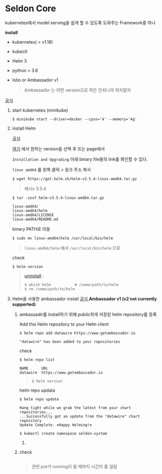 # Seldon Core

kubernetes에서 model serving을 쉽게 할 수 있도록 도와주는 Framework중 하나



**install** 

- kubernetes( < v1.18)

- kubectl

- Helm 3

- python > 3.6

- Istio or Ambassador v1

  > Ambassador 는 어떤 version으로 하든 안되니까 하지말자

[공식](https://docs.seldon.io/projects/seldon-core/en/latest/workflow/install.html)



1. start kubernetes (minikube)

   ```
   $ minikube start --driver=docker --cpus='4' --memory='4g'
   ```

2. install Helm

   [공식](https://helm.sh/docs/intro/install/)

   [여기](https://github.com/helm/helm/tags) 에서 원하는 version을 선택 후 뜨는 page에서

   `Installation and Upgrading` 아래 binary file들의 link를 확인할 수 있다.

   `linux amd64` 를 왼쪽 클릭 > 링크 주소 복사 

   ```
   $ wget https://get.helm.sh/helm-v3.5.4-linux-amd64.tar.gz
   ```

   > 예시v 3.5.4

   ```
   $ tar -zxvf helm-v3.5.4-linux-amd64.tar.gz
   ```

   ```
   linux-amd64/
   linux-amd64/helm
   linux-amd64/LICENSE
   linux-amd64/README.md
   ```

   binary PATH로 이동

   ```
   $ sudo mv linux-amd64/helm /usr/local/bin/helm
   ```

   > `linux-amd64/helm` 에서 `/usr/local/bin/helm` 으로

   check

   ```
   $ helm version
   ```

   > [uninstall](https://helm.sh/docs/faq/uninstalling/) :
   >
   > ```
   > $ which helm			# /some/path/to/helm
   > $ rm /some/path/to/helm
   > ```

   

3. Helm을 사용한 ambassador install [공식 ](https://www.getambassador.io/docs/edge-stack/latest/topics/install/) **Ambassador v1 (v2 not currently supported)**

   1. ambassadir를 install하기 위해 pubilc하게 저장된 helm repository를 등록

      Add this Helm repository to your Helm client

      ```
      $ helm repo add datawire https://www.getambassador.io
      ```

      ```
      "datawire" has been added to your repositories
      ```

      

      check

      ```
      $ helm repo list
      ```

      ```
      NAME    	URL                         
      datawire	https://www.getambassador.io
      ```

      > `$ helm version`

      

      helm repo updata

      ```
      $ helm repo update
      ```

      ```
      Hang tight while we grab the latest from your chart repositories...
      ...Successfully got an update from the "datawire" chart repository
      Update Complete. ⎈Happy Helming!⎈
      ```

      

      

      ```
      $ kubectl create namespace seldon-system
      ```

      

      

      

      1. 

   2. check

      ```
      
      ```

      > 관련 pot가 running이 될 때까지 시간이 좀 걸림 

   